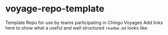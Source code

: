 # voyage-repo-template

Template Repo for use by teams participating in Chingu Voyages
Add links here to show what a useful and well structured `readme.md` looks like.
